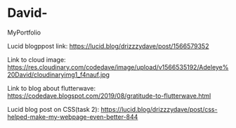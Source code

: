 # David-
MyPortfolio

Lucid blogppost link: https://lucid.blog/drizzzydave/post/1566579352

Link to cloud image: https://res.cloudinary.com/codedave/image/upload/v1566535192/Adeleye%20David/cloudinaryimg1_f4nauf.jpg

Link to blog about flutterwave: https://codedave.blogspot.com/2019/08/gratitude-to-flutterwave.html

Lucid blog post on CSS(task 2): https://lucid.blog/drizzzydave/post/css-helped-make-my-webpage-even-better-844
 
